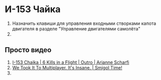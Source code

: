 # И-153 Чайка
1. Назначить клавиши для управления входными створками капота двигателя в разделе "Управление двигателями самолёта"
2. 


## Просто видео
1. [I-153 Chaika | 6 Kills in a Flight | Outro  | Arianne Scharfi](https://www.youtube.com/watch?v=_dkVDjs74C0)
2. [We Took It To Multiplayer. It's Insane. | Smigol Time!](https://www.youtube.com/watch?v=HvIJs4XMG3Q)
3. 
